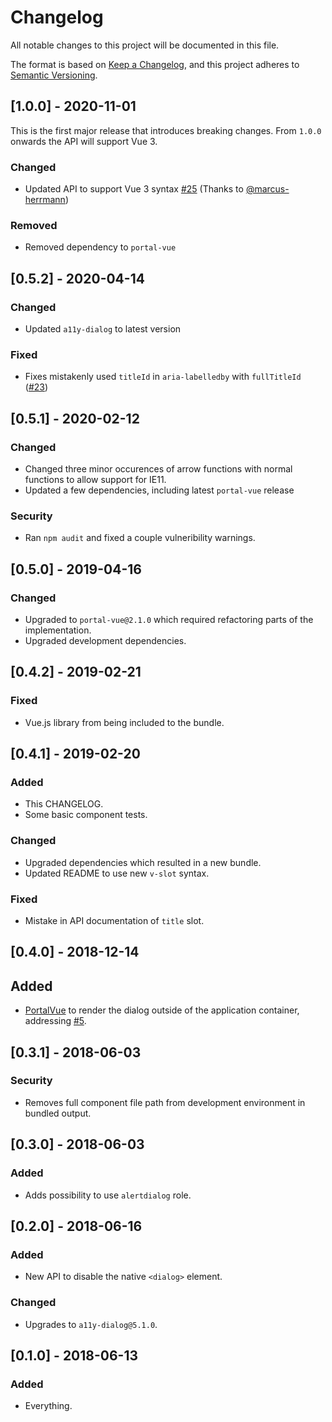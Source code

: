 # Changelog

All notable changes to this project will be documented in this file.

The format is based on [Keep a Changelog](https://keepachangelog.com/en/1.0.0/),
and this project adheres to [Semantic Versioning](https://semver.org/spec/v2.0.0.html).

## [1.0.0] - 2020-11-01

This is the first major release that introduces breaking changes. From `1.0.0` onwards the API will support Vue 3.

### Changed

- Updated API to support Vue 3 syntax [#25](https://github.com/morkro/vue-a11y-dialog/pull/25) (Thanks to [@marcus-herrmann](https://github.com/marcus-herrmann))

### Removed

- Removed dependency to `portal-vue`

## [0.5.2] - 2020-04-14

### Changed

- Updated `a11y-dialog` to latest version

### Fixed

- Fixes mistakenly used `titleId` in `aria-labelledby` with `fullTitleId` ([#23](https://github.com/morkro/vue-a11y-dialog/pull/23))

## [0.5.1] - 2020-02-12

### Changed

- Changed three minor occurences of arrow functions with normal functions to allow support for IE11.
- Updated a few dependencies, including latest `portal-vue` release

### Security

- Ran `npm audit` and fixed a couple vulneribility warnings.

## [0.5.0] - 2019-04-16

### Changed

- Upgraded to `portal-vue@2.1.0` which required refactoring parts of the implementation.
- Upgraded development dependencies.

## [0.4.2] - 2019-02-21

### Fixed

- Vue.js library from being included to the bundle.

## [0.4.1] - 2019-02-20

### Added

- This CHANGELOG.
- Some basic component tests.

### Changed

- Upgraded dependencies which resulted in a new bundle.
- Updated README to use new `v-slot` syntax.

### Fixed

- Mistake in API documentation of `title` slot.

## [0.4.0] - 2018-12-14

## Added

- [PortalVue](https://github.com/LinusBorg/portal-vue) to render the dialog outside of the application container, addressing [#5](https://github.com/morkro/vue-a11y-dialog/issues/5).

## [0.3.1] - 2018-06-03

### Security

- Removes full component file path from development environment in bundled output.

## [0.3.0] - 2018-06-03

### Added

- Adds possibility to use `alertdialog` role.

## [0.2.0] - 2018-06-16

### Added

- New API to disable the native `<dialog>` element.

### Changed

- Upgrades to `a11y-dialog@5.1.0`.

## [0.1.0] - 2018-06-13

### Added

- Everything.
